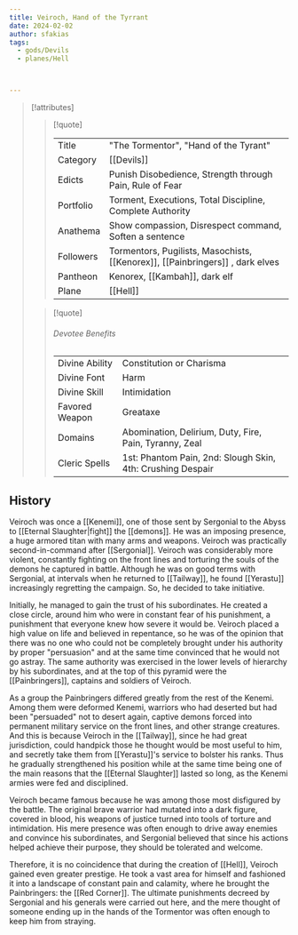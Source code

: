 ```yaml
---
title: Veiroch, Hand of the Tyrrant
date: 2024-02-02
author: sfakias
tags:
  - gods/Devils
  - planes/Hell



---
```

> [!attributes]
> 
> > [!quote]
> >
> > | | |
> > | --- | --- |
> > | Title | "The Tormentor", "Hand of the Tyrant" |
> > | Category | [[Devils]] |
> > | Edicts | Punish Disobedience, Strength through Pain, Rule of Fear |
> > | Portfolio | Torment, Executions, Total Discipline, Complete Authority |
> > | Anathema | Show compassion, Disrespect command, Soften a sentence |
> > | Followers | Tormentors, Pugilists, Masochists, [[Kenorex]], [[Painbringers]] , dark elves |
> > | Pantheon | Kenorex, [[Kambah]], dark elf |
> > | Plane | [[Hell]] |
>
> > [!quote]
> > 
> > ###### Devotee Benefits
> > | | |
> > | --- | --- |
> > | Divine Ability | Constitution or Charisma |
> > | Divine Font | Harm |
> > | Divine Skill | Intimidation |
> > | Favored Weapon | Greataxe |
> > | Domains | Abomination, Delirium, Duty, Fire, Pain, Tyranny, Zeal |
> > | Cleric Spells | 1st: Phantom Pain, 2nd: Slough Skin, 4th: Crushing Despair |

## History

Veiroch was once a [[Kenemi]], one of those sent by Sergonial to the Abyss to [[Eternal Slaughter|fight]] the [[demons]]. He was an imposing presence, a huge armored titan with many arms and weapons. Veiroch was practically second-in-command after [[Sergonial]]. Veiroch was considerably more violent, constantly fighting on the front lines and torturing the souls of the demons he captured in battle. Although he was on good terms with Sergonial, at intervals when he returned to [[Tailway]], he found [[Yerastu]] increasingly regretting the campaign. So, he decided to take initiative.

Initially, he managed to gain the trust of his subordinates. He created a close circle, around him who were in constant fear of his punishment, a punishment that everyone knew how severe it would be. Veiroch placed a high value on life and believed in repentance, so he was of the opinion that there was no one who could not be completely brought under his authority by proper "persuasion" and at the same time convinced that he would not go astray. The same authority was exercised in the lower levels of hierarchy by his subordinates, and at the top of this pyramid were the [[Painbringers]], captains and soldiers of Veiroch.

As a group the Painbringers differed greatly from the rest of the Kenemi. Among them were deformed Kenemi, warriors who had deserted but had been "persuaded" not to desert again, captive demons forced into permanent military service on the front lines, and other strange creatures. And this is because Veiroch in the [[Tailway]], since he had great jurisdiction, could handpick those he thought would be most useful to him, and secretly take them from [[Yerastu]]'s service to bolster his ranks. Thus he gradually strengthened his position while at the same time being one of the main reasons that the [[Eternal Slaughter]] lasted so long, as the Kenemi armies were fed and disciplined.

Veiroch became famous because he was among those most disfigured by the battle. The original brave warrior had mutated into a dark figure, covered in blood, his weapons of justice turned into tools of torture and intimidation. His mere presence was often enough to drive away enemies and convince his subordinates, and Sergonial believed that since his actions helped achieve their purpose, they should be tolerated and welcome.

Therefore, it is no coincidence that during the creation of [[Hell]], Veiroch gained even greater prestige. He took a vast area for himself and fashioned it into a landscape of constant pain and calamity, where he brought the Painbringers: the [[Red Corner]]. The ultimate punishments decreed by Sergonial and his generals were carried out here, and the mere thought of someone ending up in the hands of the Tormentor was often enough to keep him from straying.